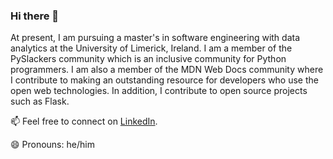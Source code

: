 ### Hi there 👋

At present, I am pursuing a master's in software engineering with data analytics at the University of Limerick, Ireland. I am a member of the PySlackers community which is an inclusive community for Python programmers. I am also a member of the MDN Web Docs community where I contribute to making an outstanding resource for developers who use the open web technologies. In addition, I contribute to open source projects such as Flask.

📫 Feel free to connect on [LinkedIn](https://www.linkedin.com/in/dkmdebugin/).

😄 Pronouns: he/him
